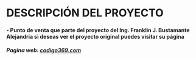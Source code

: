 # **DESCRIPCIÓN DEL PROYECTO**
#### - Punto de venta que parte del proyecto del Ing. Franklin J. Bustamante Alejandria si deseas ver el proyecto original puedes visitar su página
##### Pagina web: [codigo369.com](https://codigo369.com/ "codigo369.com")

